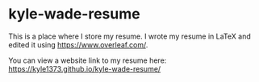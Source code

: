 # kyle-wade-resume
This is a place where I store my resume. I wrote my resume in LaTeX and edited it using https://www.overleaf.com/.

You can view a website link to my resume here: https://kyle1373.github.io/kyle-wade-resume/
